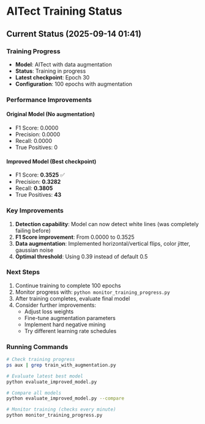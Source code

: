 # AITect Training Status

## Current Status (2025-09-14 01:41)

### Training Progress
- **Model**: AITect with data augmentation
- **Status**: Training in progress
- **Latest checkpoint**: Epoch 30
- **Configuration**: 100 epochs with augmentation

### Performance Improvements

#### Original Model (No augmentation)
- F1 Score: 0.0000
- Precision: 0.0000
- Recall: 0.0000
- True Positives: 0

#### Improved Model (Best checkpoint)
- F1 Score: **0.3525** ✅
- Precision: **0.3282**
- Recall: **0.3805**
- True Positives: **43**

### Key Improvements
1. **Detection capability**: Model can now detect white lines (was completely failing before)
2. **F1 Score improvement**: From 0.0000 to 0.3525
3. **Data augmentation**: Implemented horizontal/vertical flips, color jitter, gaussian noise
4. **Optimal threshold**: Using 0.39 instead of default 0.5

### Next Steps
1. Continue training to complete 100 epochs
2. Monitor progress with: `python monitor_training_progress.py`
3. After training completes, evaluate final model
4. Consider further improvements:
   - Adjust loss weights
   - Fine-tune augmentation parameters
   - Implement hard negative mining
   - Try different learning rate schedules

### Running Commands
```bash
# Check training progress
ps aux | grep train_with_augmentation.py

# Evaluate latest best model
python evaluate_improved_model.py

# Compare all models
python evaluate_improved_model.py --compare

# Monitor training (checks every minute)
python monitor_training_progress.py
```